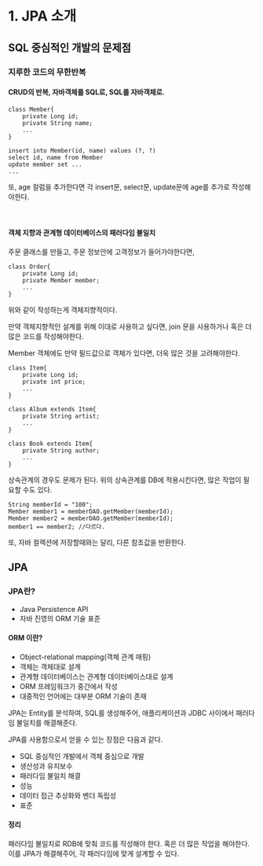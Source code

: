# 1. JPA 소개

## SQL 중심적인 개발의 문제점

### 지루한 코드의 무한반복

#### CRUD의 반복, 자바객체를 SQL로, SQL를 자바객체로.

    class Member{
        private Long id;
        private String name;
        ...
    }
    
    insert into Member(id, name) values (?, ?)
    select id, name from Member
    update member set ...
    ...
    
또, age 컬럼을 추가한다면 각 insert문, select문, update문에 age를 추가로 작성해야한다.

ㅤ

#### 객체 지향과 관계형 데이터베이스의 패러다임 불일치

주문 클래스를 만들고, 주문 정보안에 고객정보가 들어가야한다면,

    class Order{
        private Long id;
        private Member member;
        ...
    }

위와 같이 작성하는게 객체지향적이다. 

만약 객체지향적인 설계를 위해 이대로 사용하고 싶다면, join 문을 사용하거나 혹은 더 많은 코드를 작성해야한다.

Member 객체에도 만약 필드값으로 객체가 있다면, 더욱 많은 것을 고려해야한다.


    class Item{
        private Long id;
        private int price;
        ...
    }
    
    class Album extends Item{
        private String artist;
        ...
    }
    
    class Book extends Item{
        private String author;
        ...
    }

상속관계의 경우도 문제가 된다. 위의 상속관계를 DB에 적용시킨다면, 많은 작업이 필요할 수도 있다.

    String memberId = "100";
    Member member1 = memberDAO.getMember(memberId);
    Member member2 = memberDAO.getMember(memberId);
    member1 == member2; //다르다.

또, 자바 컬렉션에 저장할때와는 달리, 다른 참조값을 반환한다.

## JPA

### JPA란?

- Java Persistence API
- 자바 진영의 ORM 기술 표준

#### ORM 이란?

- Object-relational mapping(객체 관계 매핑)
- 객체는 객체대로 설계
- 관계형 데이터베이스는 관계형 데이터베이스대로 설계
- ORM 프레임워크가 중간에서 작성
- 대중적인 언어에는 대부분 ORM 기술이 존재

JPA는 Entity를 분석하여, SQL를 생성해주어, 애플리케이션과 JDBC 사이에서 패러다임 불일치를 해결해준다.

JPA를 사용함으로서 얻을 수 있는 장점은 다음과 같다.

- SQL 중심적인 개발에서 객체 중심으로 개발
- 생산성과 유지보수
- 패러다임 불일치 해결
- 성능
- 데이터 접근 추상화와 벤더 독립성
- 표준

#### 정리
패러다임 불일치로 RDB에 맞춰 코드를 작성해야 한다. 혹은 더 많은 작업을 해야한다.
이를 JPA가 해결해주어, 각 패러다임에 맞게 설계할 수 있다.


    

